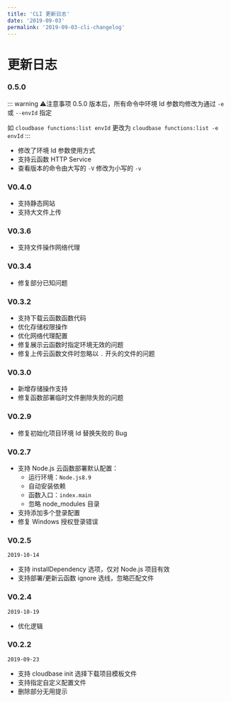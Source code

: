 ```yaml
---
title: 'CLI 更新日志'
date: '2019-09-03'
permalink: '2019-09-03-cli-changelog'
---
```


# 更新日志

### 0.5.0

::: warning ⚠️注意事项
0.5.0 版本后，所有命令中环境 Id 参数均修改为通过 `-e` 或 `--envId` 指定

如 `cloudbase functions:list envId` 更改为 `cloudbase functions:list -e envId`
:::

- 修改了环境 Id 参数使用方式
- 支持云函数 HTTP Service
- 查看版本的命令由大写的 `-V` 修改为小写的 `-v`

### V0.4.0

- 支持静态网站
- 支持大文件上传

### V0.3.6

- 支持文件操作网络代理

### V0.3.4

- 修复部分已知问题

### V0.3.2

- 支持下载云函数函数代码
- 优化存储权限操作
- 优化网络代理配置
- 修复展示云函数时指定环境无效的问题
- 修复上传云函数文件时忽略以 `.` 开头的文件的问题

### V0.3.0

- 新增存储操作支持
- 修复函数部署临时文件删除失败的问题

### V0.2.9

- 修复初始化项目环境 Id 替换失败的 Bug

### V0.2.7

- 支持 Node.js 云函数部署默认配置：
  - 运行环境：`Node.js8.9`
  - 自动安装依赖
  - 函数入口：`index.main`
  - 忽略 node_modules 目录
- 支持添加多个登录配置
- 修复 Windows 授权登录错误

### V0.2.5

`2019-10-14`

- 支持 installDependency 选项，仅对 Node.js 项目有效
- 支持部署/更新云函数 ignore 选线，忽略匹配文件

### V0.2.4

`2019-10-19`

- 优化逻辑

### V0.2.2

`2019-09-23`

- 支持 cloudbase init 选择下载项目模板文件
- 支持指定自定义配置文件
- 删除部分无用提示

